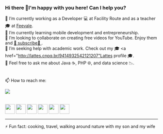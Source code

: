 ### Hi there 👋I'm happy with you here! Can I help you?
🔭 I’m currently working as a Developer 💻 at Facility Route and as a teacher 🎓 at <a href="https://feevale.br/">Feevale</a>.<br>
🌱 I’m currently learning mobile development and entrepreneurship.<br>
👯 I’m looking to collaborate on creating free videos for YouTube. Enjoy them and <a href="https://www.youtube.com/c/marcelojtelles?sub_confirmation=1">🎯 subscribe🎯 </a>. <br>
🤔 I’m seeking help with academic work. Check out my 🎓 <a href="http://lattes.cnpq.br/9414932542121207"Lattes profile </a> 🎓.<br>
💬 Feel free to ask me about Java ☕, PHP 🌐, and data science 📉.<br>
<br>
<br>
📫 How to reach me:

<a href="https://github.com/macelot"><img src="https://facilityroute.com/images/rs/-Github-000.svg"></a>
<a href="https://www.facebook.com/marcelojosuetelles"><img alt="" src="https://facilityroute.com/images/rs/-Facebook-3b579d.svg"/></a></td>
<a href="https://br.pinterest.com/marcelotelles14/"><img alt="" src="https://facilityroute.com/images/rs/-Pinterest-BD081C.svg"/></a></td>
<a href="https://medium.com/@marcelotelles_18526"><img alt="" src="https://facilityroute.com/images/rs/-Medium-000.svg"/></a></td>
<a href="mailto:marcelojtelles@gmail.com"><img alt="" src="https://facilityroute.com/images/rs/-Gmail-c14438.svg"/></a></td>


<br>
<a href="https://www.youtube.com/c/marcelojtelles"><img alt="" height="32" src="https://facilityroute.com/images/you.png"/></a>
<a href="https://www.instagram.com/marcelojtelles/"><img alt="" height="32" src="https://facilityroute.com/images/instagram-circle-icon.png"/></a>
<a href="https://twitter.com/#!/marcelojtelles"><img alt="" height="32" src="https://facilityroute.com/images/tw2.png"/></a>
<a href="http://lattes.cnpq.br/9414932542121207"><img alt="" height="32" src="https://facilityroute.com/images/lattes.png"/></a>
<a href="https://bit.ly/atualprof"><img alt="" height="32" src="https://facilityroute.com/images/siteweb.png"/></a>
<a href="https://facilityroute.com"><img alt="" height="32" src="https://facilityroute.com/images/logo-site-facilityorute2.png"/></a>




<hr>
⚡ Fun fact: cooking, travel, walking around nature with my son and my wife

<!--
**Macelot/Macelot** is a ✨ _special_ ✨ repository because its `README.md` (this file) appears on your GitHub profile.

Here are some ideas to get you started:

- 🔭 I’m currently working on Developer at Facility Route, teacher on Feevale and Duque
- 🌱 I’m currently learning Flutter
- 👯 I’m looking to collaborate on make videos at YouTube free for you
- 🤔 I’m looking for help with academic works
- 💬 Ask me about Java, PHP and data science
- 📫 How to reach me:  https://www.linkedin.com/in/marcelojtelles, https://www.youtube.com/c/marcelojtelles, https://www.facebook.com/marcelojosuetelles, https://www.instagram.com/marcelojtelles/, https://br.pinterest.com/marcelotelles14/, https://twitter.com/#!/marcelojtelles, https://medium.com/@marcelotelles_18526, http://lattes.cnpq.br/9414932542121207, https://bit.ly/atualprof
- 😄 Pronouns: work ever better
- ⚡ Fun fact: cooking, travel, walking around nature with my son and my wife
-->
